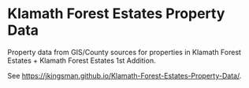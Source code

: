 # Klamath Forest Estates Property Data

Property data from GIS/County sources for properties in Klamath Forest Estates + Klamath Forest Estates 1st Addition.

See https://jkingsman.github.io/Klamath-Forest-Estates-Property-Data/.
